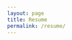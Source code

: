 ```yaml
---
layout: page
title: Resume
permalink: /resume/
---
```


<object data="ChrisCummingsResume.pdf" width="1000" height="1000" type='application/pdf'/>

